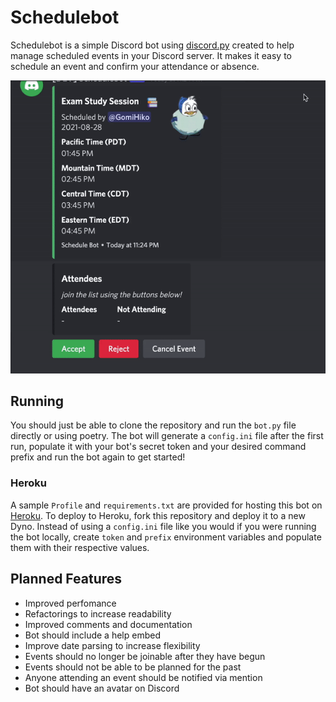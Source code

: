 # Schedulebot
Schedulebot is a simple Discord bot using [discord.py](https://github.com/Rapptz/discord.py) created to help manage scheduled events in your Discord server. It makes it easy to schedule an event and confirm your attendance or absence.

![enter image description here](docs/demo.gif)

## Running
You should just be able to clone the repository and run the `bot.py` file directly or using poetry. The bot will generate a `config.ini` file after the first run, populate it with your bot's secret token and your desired command prefix and run the bot again to get started!

### Heroku
A sample `Profile` and `requirements.txt` are provided for hosting this bot on [Heroku](https://heroku.com). To deploy to Heroku, fork this repository and deploy it to a new Dyno. Instead of using a `config.ini` file like you would if you were running the bot locally, create `token` and `prefix` environment variables and populate them with their respective values.

## Planned Features

 - Improved perfomance
 - Refactorings to increase readability
 - Improved comments and documentation
 - Bot should include a help embed
 - Improve date parsing to increase flexibility
 - Events should no longer be joinable after they have begun
 - Events should not be able to be planned for the past
 - Anyone attending an event should be notified via mention
 - Bot should have an avatar on Discord